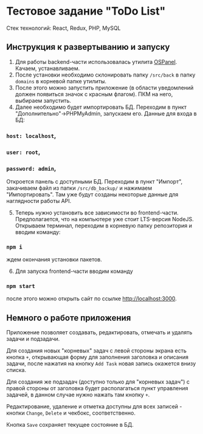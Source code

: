 # Тестовое задание "ToDo List"

Стек технологий: React, Redux, PHP, MySQL

## Инструкция к развертыванию и запуску

1. Для работы backend-части использовалась утилита [OSPanel](https://ospanel.io). Качаем, устанавливаем.
2. После установки необходимо склонировать папку `/src/back` в папку `domains` в корневой папке утилиты.
3. После этого можно запустить приложение (в области уведомлений должен появиться значок с красным флагом). ПКМ на него, выбираем запустить.
4. Далее необходимо будет импортировать БД. Переходим в пункт "Дополнительно"->PHPMyAdmin, запускаем его. Данные для входа в БД:

### `host: localhost`,
### `user: root`,
### `password: admin`,

Откроется панель с доступными БД. Переходим в пункт "Импорт", закачиваем файл из папки `/src/db_backup/` и нажимаем "Импортировать". Там уже будут созданы некоторые данные для наглядности работы API.

5. Теперь нужно установить все зависимости во frontend-части. Предполагается, что на компьютере уже стоит LTS-версия NodeJS. Открываем терминал, переходим в корневую папку репозитория и вводим команду:

### `npm i`

ждем окончания установки пакетов.

6. Для запуска frontend-части вводим команду 

### `npm start`

после этого можно открыть сайт по ссылке [http://localhost:3000](http://localhost:3000).


## Немного о работе приложения

Приложение позволяет создавать, редактировать, отмечать и удалять задачи и подзадачи.

Для создания новых "корневых" задач с левой стороны экрана есть кнопка `+`, открывающая форму для заполнения заголовка и описания задачи, после нажатия на кнопку `Add Task` новая запись окажется внизу списка.

Для создания же подзадач (доступно только для "корневых задач") с правой стороны от заголовка будет располагаться пункт управления задачей, в данном случае нужно нажать там кнопку `+`.

Редактирование, удаление и отметка доступны для всех записей - кнопки `Change`, `Delete` и чекбокс, соответственно.

Кнопка `Save` сохраняет текущее состояние в БД.



